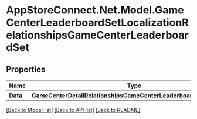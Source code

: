 # AppStoreConnect.Net.Model.GameCenterLeaderboardSetLocalizationRelationshipsGameCenterLeaderboardSet

## Properties

Name | Type | Description | Notes
------------ | ------------- | ------------- | -------------
**Data** | [**GameCenterDetailRelationshipsGameCenterLeaderboardSetsDataInner**](GameCenterDetailRelationshipsGameCenterLeaderboardSetsDataInner.md) |  | [optional] 

[[Back to Model list]](../README.md#documentation-for-models) [[Back to API list]](../README.md#documentation-for-api-endpoints) [[Back to README]](../README.md)

